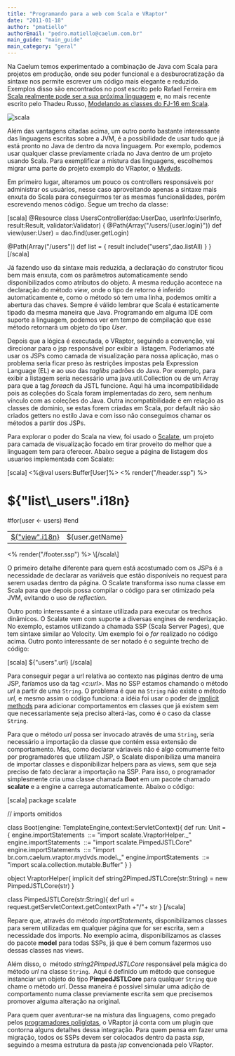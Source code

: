 ```yaml
---
title: "Programando para a web com Scala e VRaptor"
date: "2011-01-18"
author: "pmatiello"
authorEmail: "pedro.matiello@caelum.com.br"
main_guide: "main_guide"
main_category: "geral"
---
```


Na Caelum temos experimentado a combinação de Java com Scala para projetos em produção, onde seu poder funcional e a desburocratização da sintaxe nos permite escrever um código mais elegante e reduzido. Exemplos disso são encontrados no post escrito pelo Rafael Ferreira em [Scala realmente pode ser a sua próxima linguagem](https://blog.caelum.com.br/scala-sua-proxima-linguagem/) e, no mais recente escrito pelo Thadeu Russo, [Modelando as classes do FJ-16 em Scala](https://blog.caelum.com.br/modelando-as-classes-do-fj-16-em-scala/).

![](https://blog.caelum.com.br/wp-content/uploads/2011/01/scala.png "scala")

Além das vantagens citadas acima, um outro ponto bastante interessante das linguagens escritas sobre a JVM, é a possibilidade de usar tudo que já está pronto no Java de dentro da nova linguagem. Por exemplo, podemos usar qualquer classe previamente criada no Java dentro de um projeto usando Scala. Para exemplificar a mistura das linguagens, escolhemos migrar uma parte do projeto exemplo do VRaptor, o [Mydvds](http://vraptor.caelum.com.br/download.jsp).

Em primeiro lugar, alteramos um pouco os controllers responsáveis por administrar os usuários, nesse caso aproveitando apenas a sintaxe mais enxuta do Scala para conseguirmos ter as mesmas funcionalidades, porém escrevendo menos código. Segue um trecho da classe:

\[scala\] @Resource class UsersController(dao:UserDao, userInfo:UserInfo, result:Result, validator:Validator) { @Path(Array("/users/{user.login}")) def view(user:User) = dao.find(user.getLogin)

@Path(Array("/users")) def list = { result include("users",dao.listAll) } } \[/scala\]

Já fazendo uso da sintaxe mais reduzida, a declaração do construtor ficou bem mais enxuta, com os parâmetros automaticamente sendo disponibilizados como atributos do objeto. A mesma redução acontece na declaração do método _view_, onde o tipo de retorno é inferido automaticamente e, como o método só tem uma linha, podemos omitir a abertura das chaves. Sempre é válido lembrar que Scala é estaticamente tipado da mesma maneira que Java. Programando em alguma IDE com suporte a linguagem, podemos ver em tempo de compilação que esse método retornará um objeto do tipo _User_.

Depois que a lógica é executada, o VRaptor, seguindo a convenção, vai direcionar para o jsp responsável por exibir a  listagem. Poderiamos até usar os JSPs como camada de visualização para nossa aplicação, mas o problema seria ficar preso às restrições impostas pela Expression Language (EL) e ao uso das _taglibs_ padrões do Java. Por exemplo, para exibir a listagem seria necessário uma java.util.Collection ou de um Array para que a tag _foreach_ da JSTL funcione. Aqui há uma incompatibilidade pois as coleções do Scala foram implementadas do zero, sem nenhum vínculo com as coleções do Java. Outra incompatibilidade é em relação as classes de dominio, se estas forem criadas em Scala, por default não são criados getters no estilo Java e com isso não conseguimos chamar os métodos a partir dos JSPs.

Para explorar o poder do Scala na view, foi usado o [Scalate](http://scalate.fusesource.org/), um projeto para camada de visualização focado em tirar proveito do melhor que a linguagem tem para oferecer. Abaixo segue a página de listagem dos usuarios implementada com Scalate:

\[scala\] <%@val users:Buffer\[User\]%> <% render("/header.ssp") %>

<h1>${"list\_users".i18n}</h1> <table> #for(user <- users) <tr> <td><a href="${"users".url}/${user.getLogin}">${"view".i18n}</a></td> <td>${user.getName}</td> </tr> #end

</table> <% render("/footer.ssp") %> \[/scala\]

O primeiro detalhe diferente para quem está acostumado com os JSPs é a necessidade de declarar as variáveis que estão disponíveis no request para serem usadas dentro da página. O Scalate transforma isso numa classe em Scala para que depois possa compilar o código para ser otimizado pela JVM, evitando o uso de _reflection_.

Outro ponto interessante é a sintaxe utilizada para executar os trechos dinâmicos. O Scalate vem com suporte a diversas engines de renderização. No exemplo, estamos utilizando a chamada SSP (Scala Server Pages), que tem sintaxe similar ao Velocity. Um exemplo foi o _for_ realizado no código acima. Outro ponto interessante de ser notado é o seguinte trecho de código:

\[scala\] ${"users".url} \[/scala\]

Para conseguir pegar a url relativa ao contexto nas páginas dentro de uma JSP, faríamos uso da tag _<c:url>_. Mas no SSP estamos chamando o método _url_ a partir de uma `String`. O problema é que na `String` não existe o método _url,_ e mesmo assim o código funciona: a idéia foi usar o poder de [implicit methods](http://www.artima.com/weblogs/viewpost.jsp?thread=179766) para adicionar comportamentos em classes que já existem sem que necessariamente seja preciso alterá-las, como é o caso da classe `String`.

Para que o método _url_ possa ser invocado através de uma `String`, seria necessário a importação da classe que contém essa extensão de comportamento. Mas, como declarar váriaveis não é algo comumente feito por programadores que utilizam JSP, o Scalate disponibiliza uma maneira de importar classes e disponibilizar helpers para as views, sem que seja preciso de fato declarar a importação na SSP. Para isso, o programador simplesmente cria uma classe chamada **Boot** em um pacote chamado **scalate** e a engine a carrega automaticamente. Abaixo o código:

\[scala\] package scalate

// imports omitidos

class Boot(engine: TemplateEngine,context:ServletContext){ def run: Unit = { engine.importStatements  ::= "import scalate.VraptorHelper.\_" engine.importStatements  ::= "import scalate.PimpedJSTLCore" engine.importStatements  ::= "import br.com.caelum.vraptor.mydvds.model.\_" engine.importStatements  ::= "import scala.collection.mutable.Buffer" } }

object VraptorHelper{ implicit def string2PimpedJSTLCore(str:String) = new PimpedJSTLCore(str) }

class PimpedJSTLCore(str:String){ def url = request.getServletContext.getContextPath +"/"+ str } \[/scala\]

Repare que, através do método _importStatements_, disponibilizamos classes para serem utilizadas em qualquer página que for ser escrita, sem a necessidade dos imports. No exemplo acima, disponibilizamos as classes do pacote **model** para todas SSPs, já que é bem comum fazermos uso dessas classes nas views.

Além disso, o  método _string2PimpedJSTLCore_ responsável pela mágica do método _url_ na classe `String`.  Aqui é definido um método que consegue instanciar um objeto do tipo **PimpedJSTLCore** para qualquer `String` que chame o método _url_. Dessa maneira é possível simular uma adição de comportamento numa classe previamente escrita sem que precisemos promover alguma alteração na original.

Para quem quer aventurar-se na mistura das linguagens, como pregado pelos [programadores poliglotas](http://www.programadorpoliglota.com.br), o VRaptor já conta com um plugin que contorna alguns detalhes dessa integração. Para quem pensa em fazer uma migração, todos os SSPs devem ser colocados dentro da pasta _ssp_, seguindo a mesma estrutura da pasta _jsp_ convencionada pelo VRaptor.
